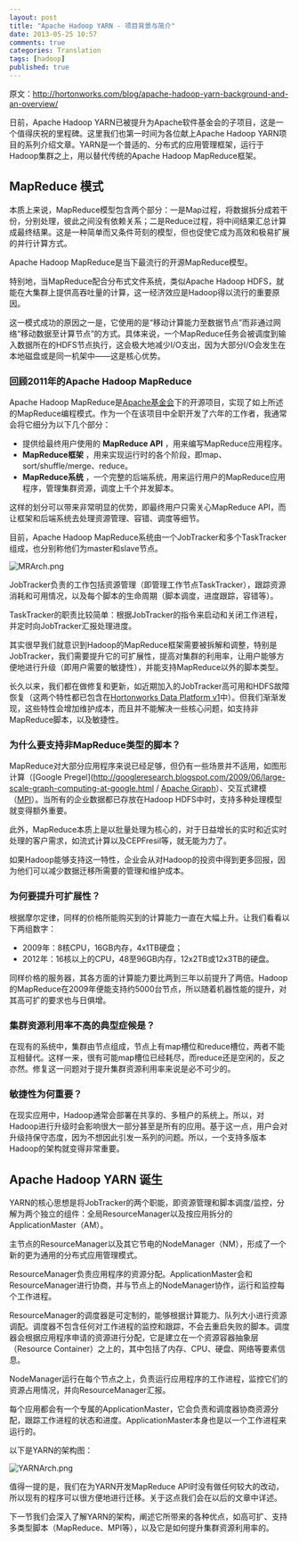 ```yaml
---
layout: post
title: "Apache Hadoop YARN - 项目背景与简介"
date: 2013-05-25 10:57
comments: true
categories: Translation
tags: [hadoop]
published: true
---
```


原文：http://hortonworks.com/blog/apache-hadoop-yarn-background-and-an-overview/

日前，Apache Hadoop YARN已被提升为Apache软件基金会的子项目，这是一个值得庆祝的里程碑。这里我们也第一时间为各位献上Apache Hadoop YARN项目的系列介绍文章。YARN是一个普适的、分布式的应用管理框架，运行于Hadoop集群之上，用以替代传统的Apache Hadoop MapReduce框架。

## MapReduce 模式

本质上来说，MapReduce模型包含两个部分：一是Map过程，将数据拆分成若干份，分别处理，彼此之间没有依赖关系；二是Reduce过程，将中间结果汇总计算成最终结果。这是一种简单而又条件苛刻的模型，但也促使它成为高效和极易扩展的并行计算方式。

Apache Hadoop MapReduce是当下最流行的开源MapReduce模型。

特别地，当MapReduce配合分布式文件系统，类似Apache Hadoop HDFS，就能在大集群上提供高吞吐量的计算，这一经济效应是Hadoop得以流行的重要原因。

这一模式成功的原因之一是，它使用的是“移动计算能力至数据节点”而非通过网络“移动数据至计算节点”的方式。具体来说，一个MapReduce任务会被调度到输入数据所在的HDFS节点执行，这会极大地减少I/O支出，因为大部分I/O会发生在本地磁盘或是同一机架中——这是核心优势。

### 回顾2011年的Apache Hadoop MapReduce

Apache Hadoop MapReduce是[Apache基金会](http://www.apache.org/)下的开源项目，实现了如上所述的MapReduce编程模式。作为一个在该项目中全职开发了六年的工作者，我通常会将它细分为以下几个部分：

* 提供给最终用户使用的 **MapReduce API** ，用来编写MapReduce应用程序。
* **MapReduce框架** ，用来实现运行时的各个阶段，即map、sort/shuffle/merge、reduce。
* **MapReduce系统** ，一个完整的后端系统，用来运行用户的MapReduce应用程序，管理集群资源，调度上千个并发脚本。

这样的划分可以带来非常明显的优势，即最终用户只需关心MapReduce API，而让框架和后端系统去处理资源管理、容错、调度等细节。

目前，Apache Hadoop MapReduce系统由一个JobTracker和多个TaskTracker组成，也分别称他们为master和slave节点。

![MRArch.png](http://hortonworks.com/wp-content/uploads/2012/08/MRArch.png)

JobTracker负责的工作包括资源管理（即管理工作节点TaskTracker），跟踪资源消耗和可用情况，以及每个脚本的生命周期（脚本调度，进度跟踪，容错等）。

TaskTracker的职责比较简单：根据JobTracker的指令来启动和关闭工作进程，并定时向JobTracker汇报处理进度。

其实很早我们就意识到Hadoop的MapReduce框架需要被拆解和调整，特别是JobTracker，我们需要提升它的可扩展性，提高对集群的利用率，让用户能够方便地进行升级（即用户需要的敏捷性），并能支持MapReduce以外的脚本类型。

长久以来，我们都在做修复和更新，如近期加入的JobTracker高可用和HDFS故障恢复（这两个特性都已包含在[Hortonworks Data Platform v1](http://hortonworks.com/download/)中）。但我们渐渐发现，这些特性会增加维护成本，而且并不能解决一些核心问题，如支持非MapReduce脚本，以及敏捷性。

### 为什么要支持非MapReduce类型的脚本？

MapReduce对大部分应用程序来说已经足够，但仍有一些场景并不适用，如图形计算（[Google Pregel](http://googleresearch.blogspot.com/2009/06/large-scale-graph-computing-at-google.html / [Apache Giraph](http://giraph.apache.org/)）、交互式建模（[MPI](http://en.wikipedia.org/wiki/Message_Passing_Interface)）。当所有的企业数据都已存放在Hadoop HDFS中时，支持多种处理模型就变得额外重要。

此外，MapReduce本质上是以批量处理为核心的，对于日益增长的实时和近实时处理的客户需求，如流式计算以及CEPFresil等，就无能为力了。

如果Hadoop能够支持这一特性，企业会从对Hadoop的投资中得到更多回报，因为他们可以减少数据迁移所需要的管理和维护成本。

### 为何要提升可扩展性？

根据摩尔定律，同样的价格所能购买到的计算能力一直在大幅上升。让我们看看以下两组数字：

* 2009年：8核CPU，16GB内存，4x1TB硬盘；
* 2012年：16核以上的CPU，48至96GB内存，12x2TB或12x3TB的硬盘。

同样价格的服务器，其各方面的计算能力要比两到三年以前提升了两倍。Hadoop的MapReduce在2009年便能支持约5000台节点，所以随着机器性能的提升，对其高可扩的要求也与日俱增。

### 集群资源利用率不高的典型症候是？

在现有的系统中，集群由节点组成，节点上有map槽位和reduce槽位，两者不能互相替代。这样一来，很有可能map槽位已经耗尽，而reduce还是空闲的，反之亦然。修复这一问题对于提升集群资源利用率来说是必不可少的。

### 敏捷性为何重要？

在现实应用中，Hadoop通常会部署在共享的、多租户的系统上。所以，对Hadoop进行升级时会影响很大一部分甚至是所有的应用。基于这一点，用户会对升级持保守态度，因为不想因此引发一系列的问题。所以，一个支持多版本Hadoop的架构就变得非常重要。

## Apache Hadoop YARN 诞生

YARN的核心思想是将JobTracker的两个职能，即资源管理和脚本调度/监控，分解为两个独立的组件：全局ResourceManager以及按应用拆分的ApplicationMaster（AM）。

主节点的ResourceManager以及其它节电的NodeManager（NM），形成了一个新的更为通用的分布式应用管理模式。

ResourceManager负责应用程序的资源分配。ApplicationMaster会和ResourceManager进行协商，并与节点上的NodeManager协作，运行和监控每个工作进程。

ResourceManager的调度器是可定制的，能够根据计算能力、队列大小进行资源调配。调度器不包含任何对工作进程的监控和跟踪，不会去重启失败的脚本。调度器会根据应用程序申请的资源进行分配，它是建立在一个资源容器抽象层（Resource Container）之上的，其中包括了内存、CPU、硬盘、网络等要素信息。

NodeManager运行在每个节点之上，负责运行应用程序的工作进程，监控它们的资源占用情况，并向ResourceManager汇报。

每个应用都会有一个专属的ApplicationMaster，它会负责和调度器协商资源分配，跟踪工作进程的状态和进度。ApplicationMaster本身也是以一个工作进程来运行的。

以下是YARN的架构图：

![YARNArch.png](http://hortonworks.com/wp-content/uploads/2012/08/YARNArch.png)

值得一提的是，我们在为YARN开发MapReduce API时没有做任何较大的改动，所以现有的程序可以很方便地进行迁移。关于这点我们会在以后的文章中详述。

下一节我们会深入了解YARN的架构，阐述它所带来的各种优点，如高可扩、支持多类型脚本（MapReduce、MPI等），以及它是如何提升集群资源利用率的。
